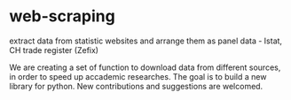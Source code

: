 # web-scraping
extract data from statistic websites and arrange them as panel data -  Istat, CH trade register (Zefix)

We are creating a set of function to download data from different sources, in order to speed up accademic researches. 
The goal is to build a new library for python.
New contributions and suggestions are welcomed.

